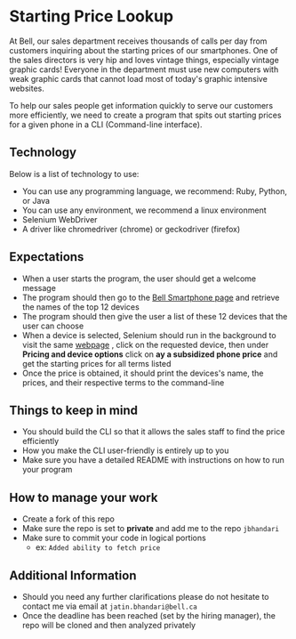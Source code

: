 # Starting Price Lookup

At Bell, our sales department receives thousands of calls per day from customers inquiring about the starting prices of our smartphones. One of the sales directors is very hip and loves vintage things, especially vintage graphic cards! Everyone in the department must use new computers with weak graphic cards that cannot load most of today's graphic intensive websites.

To help our sales people get information quickly to serve our customers more efficiently, we need to create a program that spits out starting prices for a given phone in a CLI (Command-line interface).

## Technology

Below is a list of technology to use:

- You can use any programming language, we recommend: Ruby, Python, or Java
- You can use any environment, we recommend a linux environment
- Selenium WebDriver
- A driver like chromedriver (chrome) or geckodriver (firefox)

## Expectations

- When a user starts the program, the user should get a welcome message
- The program should then go to the [Bell Smartphone page](https://www.bell.ca/Mobility/Smartphones_and_mobile_internet_devices) and retrieve the names of the top 12 devices
- The program should then give the user a list of these 12 devices that the user can choose 
- When a device is selected, Selenium should run in the background to visit the same [webpage](https://www.bell.ca/Mobility/Smartphones_and_mobile_internet_devices) , click on the requested device, then under **Pricing and device options** click on **ay a subsidized phone price** and get the starting prices for all terms listed
- Once the price is obtained, it should print the devices's name, the prices, and their respective terms to the command-line

## Things to keep in mind

- You should build the CLI so that it allows the sales staff to find the price efficiently
- How you make the CLI user-friendly is entirely up to you
- Make sure you have a detailed README with instructions on how to run your program

## How to manage your work

- Create a fork of this repo
- Make sure the repo is set to **private** and add me to the repo `jbhandari`
- Make sure to commit your code in logical portions
  - ex: `Added ability to fetch price`

## Additional Information

- Should you need any further clarifications please do not hesitate to contact me via email at `jatin.bhandari@bell.ca`
- Once the deadline has been reached (set by the hiring manager), the repo will be cloned and then analyzed privately
